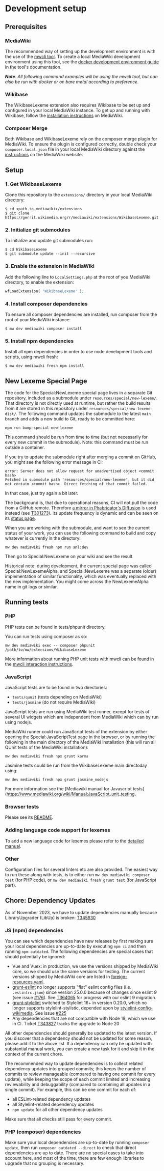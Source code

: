 # Development setup

## Prerequisites

### MediaWiki

The recommended way of setting up the development environment is with the use of the [mwcli tool](https://www.mediawiki.org/wiki/Cli). To create a local MediaWiki development environment using this tool, see the [docker development environment guide](https://www.mediawiki.org/wiki/Cli/guide/Docker-Development-Environment/First-Setup) in the tool's documentation.

_**Note**: All following command examples will be using the mwcli tool, but can also be run with docker or on bare metal according to preference._

### Wikibase

The WikibaseLexeme extension also requires Wikibase to be set up and configured in your local MediaWiki instance. To get up and running with Wikibase, follow the [installation instructions](https://www.mediawiki.org/wiki/Wikibase/Installation) on MediaWiki.

### Composer Merge

Both Wikibase and WikibaseLexeme rely on the composer merge plugin for MediaWiki. To ensure the plugin is configured correctly, double check your `composer.local.json` file in your local MediaWiki directory against the [instructions](https://www.mediawiki.org/wiki/Composer#Using_composer-merge-plugin) on the MediaWiki website.

## Setup

### 1. Get WikibaseLexeme

Clone this repository to the `extensions/` directory in your local MediaWiki directory:

```
$ cd <path-to-mediawiki>/extensions
$ git clone https://gerrit.wikimedia.org/r/mediawiki/extensions/WikibaseLexeme.git
```

### 2. Initialize git submodules

To initialize and update git submodules run:

```
$ cd WikibaseLexeme
$ git submodule update --init --recursive
```

### 3. Enable the extension in MediaWiki

Add the following line to `LocalSettings.php` at the root of you MediaWiki directory, to enable the extension:

```php
wfLoadExtension( 'WikibaseLexeme' );
```

### 4. Install composer dependencies

To ensure all composer dependencies are installed, run composer from the root of your MediaWiki instance:

```
$ mw dev mediawiki composer install
```

### 5. Install npm dependencies

Install all npm dependencies in order to use node development tools and scripts, using mwcli fresh:

```
$ mw dev mediawiki fresh npm install
```

## New Lexeme Special Page

The code for the Special:NewLexeme special page lives in a separate Git repository,
included as a submodule under `resources/special/new-lexeme/`.
That directory is not directly used at runtime,
but rather the build results from it are stored in this repository under `resources/special/new-lexeme-dist/`.
The following command updates the submodule to the latest `main` branch and adds a new build to Git, ready to be committed here:
```
npm run bump-special-new-lexeme
```
This command should be run from time to time (but not necessarily for every new commit in the submodule).
Note: this command must be run outside a container.

If you try to update the submodule right after merging a commit on GitHub, you might see the following error message in CI:
```
error: Server does not allow request for unadvertised object <commit hash>
Fetched in submodule path 'resources/special/new-lexeme', but it did not contain <commit hash>. Direct fetching of that commit failed.
```
In that case, just try again a bit later.

The background is, that due to operational reasons, CI will not pull the code from a GitHub remote.
Therefore [a mirror in Phabricator's Diffusion](https://phabricator.wikimedia.org/diffusion/NLSP/repository/main/) is used instead (see [T301273](https://phabricator.wikimedia.org/T301273)).
Its update frequency is dynamic and can be seen on its [status page](https://phabricator.wikimedia.org/diffusion/NLSP/manage/).

When you are working with the submodule,
and want to see the current status of your work,
you can use the following command to build and copy whatever is currently in the directory:
```
mw dev mediawiki fresh npm run snl:dev
```
Then go to Special:NewLexeme on your wiki and see the result.

Historical note: during development, the current special page was called Special:NewLexemeAlpha,
and Special:NewLexeme was a separate (older) implementation of similar functionality,
which was eventually replaced with the new implementation.
You might come across the NewLexemeAlpha name in git logs or similar.

## Running tests

### PHP
PHP tests can be found in tests/phpunit directory.

You can run tests using composer as so:
```
mw dev mediawiki exec -- composer phpunit /path/to/mw/extensions/WikibaseLexeme
```

More information about running PHP unit tests with mwcli can be found in the [mwcli interaction instructions](https://www.mediawiki.org/wiki/Cli/guide/Docker-Development-Environment/MediaWiki#PHPUnit_tests).


### JavaScript

JavaScript tests are to be found in two directories:
- `tests/qunit` (tests depending on MediaWiki)
- `tests/jasmine` (do not require MediaWiki)

JavaScript tests are run using MediaWiki test runner, except for tests of several UI widgets which are independent from MediaWiki which can by run using nodejs.

MediaWiki runner could run JavaScript tests of the extension by either opening the Special:JavaScriptTest page in the browser, or by running the following in the main directory of the MediaWiki installation (this will run all QUnit tests of the MediaWiki installation):
```
mw dev mediawiki fresh npx grunt karma
```

Jasmine tests could be run from the WikibaseLexeme main directoday using:
```
mw dev mediawiki fresh npx grunt jasmine_nodejs
```
For more information see the [Mediawiki manual for Javascript tests](https://www.mediawiki.org/wiki/Manual:JavaScript_unit_testing.

### Browser tests

Please see its [README](./tests/selenium/README.md).

### Adding language code support for lexemes

To add a new language code for lexemes please refer to the [detailed manual](https://www.mediawiki.org/wiki/Manual:Adding_and_removing_languages#Adding_a_language_code_for_Lexemes).

### Other

Configuration files for several linters etc are also provided. The easiest way to run these along with tests, is to either run `mw dev mediawiki composer test` (for PHP code), or `mw dev mediawiki fresh grunt test` (for JavaScript part).

## Chore: Dependency Updates

As of November 2023, we have to update dependencies manually because LibraryUpgrader (LibUp) is broken: [T345930](https://phabricator.wikimedia.org/T345930)

### JS (npm) dependencies

You can see which dependencies have new releases by first making sure your local dependencies are up-to-date by executing `npm ci` and then running `npm outdated`.
The following dependencies are special cases that should potentially be ignored:

- Vue and Vuex:
  in production, we use the versions shipped by MediaWiki core,
  so we should use the same versions for testing.
  The current versions shipped by MediaWiki core are listed in [foreign-resources.yaml](https://gerrit.wikimedia.org/g/mediawiki/core/+/master/resources/lib/foreign-resources.yaml).
- [grunt-eslint](https://github.com/sindresorhus/grunt-eslint) no longer supports "flat" eslint config files (i.e. `.eslintrc.json`) since version 25.0.0 because of changes since eslint 9 (see issue [#176](https://github.com/sindresorhus/grunt-eslint/issues/176)). See [T364065](https://phabricator.wikimedia.org/T364065) for progress with our eslint 9 migration.
- [grunt-stylelint](https://github.com/wikimedia/grunt-stylelint) switched to Stylelint 16+ in version 0.20.0, which no longer supports stylelint-stylistic, depended upon by [stylelint-config-wikimedia](https://github.com/wikimedia/stylelint-config-wikimedia). See issue [#225](https://github.com/wikimedia/stylelint-config-wikimedia/issues/225)
- Any dependencies that are not compatible with Node 18, which we use in CI.
  Ticket [T343827](https://phabricator.wikimedia.org/T343827) tracks the upgrade to Node 20

All other dependencies should generally be updated to the latest version.
If you discover that a dependency should not be updated for some reason, please add it to the above list.
If a dependency can only be updated with substantial manual work,
you can create a new task for it and skip it in the context of the current chore.

The recommended way to update dependencies is to collect related dependency updates into grouped commits;
this keeps the number of commits to review manageable (compared to having one commit for every update),
while keeping the scope of each commit limited and increasing reviewability and debuggability (compared to combining all updates in a single commit).
For example, this can be one commit for each of:

- all ESLint-related dependency updates
- all Stylelint-related dependency updates
- `npm update` for all other dependency updates

Make sure that all checks still pass for every commit.

### PHP (composer) dependencies

Make sure your local dependencies are up-to-date by running `composer update`,
then run `composer outdated --direct` to check that direct dependencies are up to date.
There are no special cases to take into account here,
and most of the time, there are few enough libraries to upgrade that no grouping is necessary.
